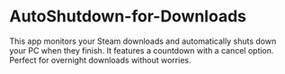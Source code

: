 # AutoShutdown-for-Downloads
This app monitors your Steam downloads and automatically shuts down your PC when they finish. It features a countdown with a cancel option. Perfect for overnight downloads without worries.
